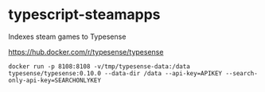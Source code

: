 # typescript-steamapps
Indexes steam games to Typesense

https://hub.docker.com/r/typesense/typesense
```
docker run -p 8108:8108 -v/tmp/typesense-data:/data typesense/typesense:0.10.0 --data-dir /data --api-key=APIKEY --search-only-api-key=SEARCHONLYKEY
```
